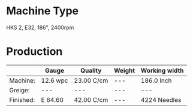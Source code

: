 # Machine Type
HKS 2, E32, 186", 2400rpm

# Production
||Gauge|Quality|Weight|Working width|
|---|---|---|---|---|
|Machine:|12.6 wpc|23.00 C/cm|---|186.0 Inch|
|Greige:|---|---|---|---|
|Finished:|E 64.60|42.00 C/cm|---|4224 Needles|
